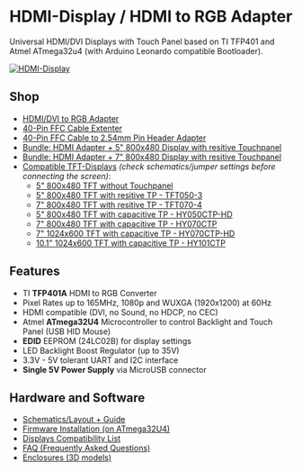 # HDMI-Display / HDMI to RGB Adapter
Universal HDMI/DVI Displays with Touch Panel based on TI TFP401 and Atmel ATmega32u4 (with Arduino Leonardo compatible Bootloader).

[![HDMI-Display](https://github.com/watterott/HDMI-Display/raw/master/hardware/HDMI-Display_v11.jpg)](http://www.watterott.com/en/HDMI-RGB-adapter-with-ATmega32U4-touch-controller)


## Shop
* [HDMI/DVI to RGB Adapter](http://www.watterott.com/en/HDMI-RGB-adapter-with-ATmega32U4-touch-controller)
* [40-Pin FFC Cable Extenter](http://www.watterott.com/en/40-Pin-FFC-extenter)
* [40-Pin FFC Cable to 2.54mm Pin Header Adapter](http://www.watterott.com/en/GPIO-Adapter-for-the-RPi-Display-BPlus)
* [Bundle: HDMI Adapter + 5" 800x480 Display with resitive Touchpanel](http://www.watterott.com/en/5-800x480-HDMI-Display-with-resistive-touch)
* [Bundle: HDMI Adapter + 7" 800x480 Display with resitive Touchpanel](http://www.watterott.com/en/7-800x480-HDMI-Display-with-resistive-touch)
* [Compatible TFT-Displays](https://github.com/watterott/HDMI-Display/blob/master/docu/Displays.md) *(check schematics/jumper settings before connecting the screen)*:
  * [5" 800x480 TFT without Touchpanel](http://www.watterott.com/en/5-800x480-TFT-Display-without-TP)
  * [5" 800x480 TFT with resitive TP - TFT050-3](http://www.watterott.com/en/5-800x480-TFT-Display)
  * [7" 800x480 TFT with resitive TP - TFT070-4](http://www.watterott.com/en/7-800x480-TFT-Display)
  * [5" 800x480 TFT with capacitive TP - HY050CTP-HD](http://www.watterott.com/en/5-inch-800x480-TFT-LCD-Display-with-capacitive-touch-panel)
  * [7" 800x480 TFT with capacitive TP - HY070CTP](http://www.watterott.com/en/7-inch-800x480-TFT-LCD-Display-with-capacitive-touchscreen)
  * [7" 1024x600 TFT with capacitive TP - HY070CTP-HD](http://www.watterott.com/en/7-inch-1024x600-TFT-LCD-Display-with-capacitive-touch-panel)
  * [10.1" 1024x600 TFT with capacitive TP - HY101CTP](http://www.watterott.com/en/10-inch-1024x600-TFT-LCD-Display-with-capacitive-touch-panel)


## Features
* TI **TFP401A** HDMI to RGB Converter
* Pixel Rates up to 165MHz, 1080p and WUXGA (1920x1200) at 60Hz
* HDMI compatible (DVI, no Sound, no HDCP, no CEC)
* Atmel **ATmega32U4** Microcontroller to control Backlight and Touch Panel (USB HID Mouse)
* **EDID** EEPROM (24LC02B) for display settings
* LED Backlight Boost Regulator (up to 35V)
* 3.3V - 5V tolerant UART and I2C interface
* **Single 5V Power Supply** via MicroUSB connector


## Hardware and Software
* [Schematics/Layout + Guide](https://github.com/watterott/HDMI-Display/tree/master/hardware)
* [Firmware Installation (on ATmega32U4)](https://github.com/watterott/HDMI-Display/tree/master/software#hdmi-display-firmware)
* [Displays Compatibility List](https://github.com/watterott/HDMI-Display/blob/master/docu/Displays.md)
* [FAQ (Frequently Asked Questions)](https://github.com/watterott/HDMI-Display/blob/master/docu/FAQ.md)
* [Enclosures (3D models)](https://www.thingiverse.com/search?q=watterott+display)
